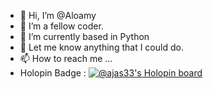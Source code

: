 - 👋 Hi, I’m @Aloamy
- 👀 I’m a fellow coder.
- 🌱 I’m currently based in Python
- 💞️ Let me know anything that I could do.
- 📫 How to reach me ...
- Holopin Badge : [![@ajas33's Holopin board](https://holopin.me/ajas33)](https://holopin.io/@ajas33)
